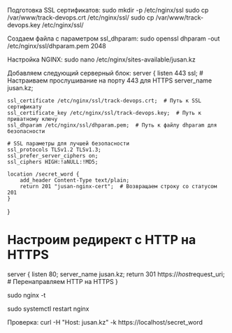 Подготовка SSL сертификатов:
sudo mkdir -p /etc/nginx/ssl
sudo cp /var/www/track-devops.crt /etc/nginx/ssl/
sudo cp /var/www/track-devops.key /etc/nginx/ssl/

Создаем файла с параметром ssl_dhparam:
sudo openssl dhparam -out /etc/nginx/ssl/dhparam.pem 2048

Настройка NGINX:
sudo nano /etc/nginx/sites-available/jusan.kz

Добавляем следующий серверный блок:
server {
    listen 443 ssl;  # Настраиваем прослушивание на порту 443 для HTTPS
    server_name jusan.kz;

    ssl_certificate /etc/nginx/ssl/track-devops.crt;  # Путь к SSL сертификату
    ssl_certificate_key /etc/nginx/ssl/track-devops.key;  # Путь к приватному ключу
    ssl_dhparam /etc/nginx/ssl/dhparam.pem;  # Путь к файлу dhparam для безопасности

    # SSL параметры для лучшей безопасности
    ssl_protocols TLSv1.2 TLSv1.3;
    ssl_prefer_server_ciphers on;
    ssl_ciphers HIGH:!aNULL:!MD5;

    location /secret_word {
        add_header Content-Type text/plain;
        return 201 "jusan-nginx-cert";  # Возвращаем строку со статусом 201
    }
}

# Настроим редирект с HTTP на HTTPS
server {
    listen 80;
    server_name jusan.kz;
    return 301 https://$host$request_uri;  # Перенаправляем HTTP на HTTPS
}


sudo nginx -t

sudo systemctl restart nginx

Проверка:
curl -H "Host: jusan.kz" -k https://localhost/secret_word

